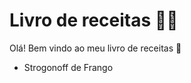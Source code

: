 # Livro de receitas :man_cook:



Olá! Bem vindo ao meu livro de receitas :milky_way:

- Strogonoff de Frango